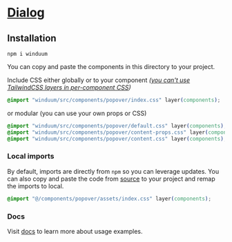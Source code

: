 # [Dialog](https://winduum.dev/docs/components/popover.html)

## Installation
```shell
npm i winduum
```

You can copy and paste the components in this directory to your project.

Include CSS either globally or to your component _([you can't use TailwindCSS layers in per-component CSS](https://tailwindcss.com/docs/adding-custom-styles#layers-and-per-component-css))_

```css
@import "winduum/src/components/popover/index.css" layer(components);
```

or modular (you can use your own props or CSS)

```css
@import "winduum/src/components/popover/default.css" layer(components);
@import "winduum/src/components/popover/content-props.css" layer(components);
@import "winduum/src/components/popover/content.css" layer(components);
```


### Local imports
By default, imports are directly from `npm` so you can leverage updates.
You can also copy and paste the code from [source](https://github.com/winduum/winduum/blob/main/src/components/dialog) to your project and remap the imports to local.

```css
@import "@/components/popover/assets/index.css" layer(components);
```

### Docs

Visit [docs](https://winduum.dev/docs/components/popover.html) to learn more about usage examples.

